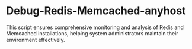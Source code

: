 # Debug-Redis-Memcached-anyhost
This script ensures comprehensive monitoring and analysis of Redis and Memcached installations, helping system administrators maintain their environment effectively.
